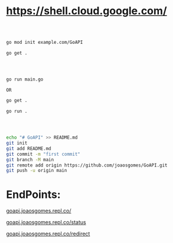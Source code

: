 
# <https://shell.cloud.google.com/>

````bash



go mod init example.com/GoAPI

go get .




go run main.go 

OR

go get .

go run .




echo "# GoAPI" >> README.md
git init
git add README.md
git commit -m "first commit"
git branch -M main
git remote add origin https://github.com/joaosgomes/GoAPI.git
git push -u origin main
````

# EndPoints:

[goapi.joaosgomes.repl.co/](https://goapi.joaosgomes.repl.co/)

[goapi.joaosgomes.repl.co/status](https://goapi.joaosgomes.repl.co/status)

[goapi.joaosgomes.repl.co/redirect](https://goapi.joaosgomes.repl.co/redirect)

